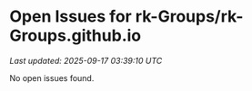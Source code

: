 # Open Issues for rk-Groups/rk-Groups.github.io

*Last updated: 2025-09-17 03:39:10 UTC*

No open issues found.
